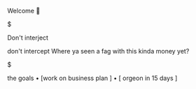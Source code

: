 
Welcome 💎 

$

Don't interject

don't intercept Where ya seen a fag with this kinda money yet?



$

the goals
• [work on business plan ]
• [ orgeon in 15 days ]

